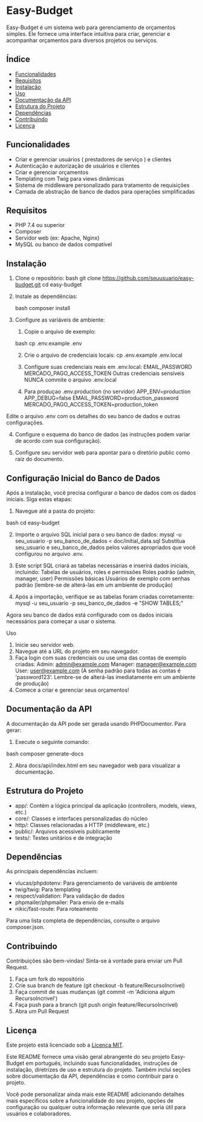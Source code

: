 # Easy-Budget

Easy-Budget é um sistema web para gerenciamento de orçamentos simples. Ele fornece uma interface intuitiva para criar, gerenciar e acompanhar orçamentos para diversos projetos ou serviços.

## Índice

-  [Funcionalidades](#funcionalidades)
-  [Requisitos](#requisitos)
-  [Instalação](#instalação)
-  [Uso](#uso)
-  [Documentação da API](#documentação-da-api)
-  [Estrutura do Projeto](#estrutura-do-projeto)
-  [Dependências](#dependências)
-  [Contribuindo](#contribuindo)
-  [Licença](#licença)

## Funcionalidades

-  Criar e gerenciar usuários ( prestadores de serviço ) e clientes
-  Autenticação e autorização de usuários e clientes
-  Criar e gerenciar orçamentos
-  Templating com Twig para views dinâmicas
-  Sistema de middleware personalizado para tratamento de requisições
-  Camada de abstração de banco de dados para operações simplificadas

## Requisitos

-  PHP 7.4 ou superior
-  Composer
-  Servidor web (ex: Apache, Nginx)
-  MySQL ou banco de dados compatível

## Instalação

1. Clone o repositório:
   bash
   git clone https://github.com/seuusuario/easy-budget.git
   cd easy-budget

2. Instale as dependências:

   bash
   composer install

3. Configure as variáveis de ambiente:

   1. Copie o arquivo de exemplo:

   bash
   cp .env.example .env

   2. Crie o arquivo de credenciais locais:
      cp .env.example .env.local

   3. Configure suas credenciais reais em .env.local:
      EMAIL_PASSWORD
      MERCADO_PAGO_ACCESS_TOKEN
      Outras credenciais sensíveis
      NUNCA commite o arquivo .env.local

   4. Para produçao
      .env.production (no servidor)
      APP_ENV=production
      APP_DEBUG=false
      EMAIL_PASSWORD=production_password
      MERCADO_PAGO_ACCESS_TOKEN=production_token

Edite o arquivo .env com os detalhes do seu banco de dados e outras configurações.

4. Configure o esquema do banco de dados (as instruções podem variar de acordo com sua configuração).

5. Configure seu servidor web para apontar para o diretório public como raiz do documento.

## Configuração Inicial do Banco de Dados

Após a instalação, você precisa configurar o banco de dados com os dados iniciais. Siga estas etapas:

1. Navegue até a pasta do projeto:

bash
cd easy-budget

2. Importe o arquivo SQL inicial para o seu banco de dados:
   mysql -u seu_usuario -p seu_banco_de_dados < doc/initial_data.sql
   Substitua seu_usuario e seu_banco_de_dados pelos valores apropriados que você configurou no arquivo .env.

3. Este script SQL criará as tabelas necessárias e inserirá dados iniciais, incluindo:
   Tabelas de usuários, roles e permissões
   Roles padrão (admin, manager, user)
   Permissões básicas
   Usuários de exemplo com senhas padrão (lembre-se de alterá-las em um ambiente de produção)

4. Após a importação, verifique se as tabelas foram criadas corretamente:
   mysql -u seu_usuario -p seu_banco_de_dados -e "SHOW TABLES;"

Agora seu banco de dados está configurado com os dados iniciais necessários para começar a usar o sistema.

Uso

1. Inicie seu servidor web.
2. Navegue até a URL do projeto em seu navegador.
3. Faça login com suas credenciais ou use uma das contas de exemplo criadas:
   Admin: admin@example.com
   Manager: manager@example.com
   User: user@example.com
   (A senha padrão para todas as contas é 'password123'. Lembre-se de alterá-las imediatamente em um ambiente de produção)
4. Comece a criar e gerenciar seus orçamentos!

## Documentação da API

A documentação da API pode ser gerada usando PHPDocumentor. Para gerar:

1. Execute o seguinte comando:

bash
composer generate-docs

2. Abra docs/api/index.html em seu navegador web para visualizar a documentação.

## Estrutura do Projeto

-  app/: Contém a lógica principal da aplicação (controllers, models, views, etc.)
-  core/: Classes e interfaces personalizadas do núcleo
-  http/: Classes relacionadas a HTTP (middleware, etc.)
-  public/: Arquivos acessíveis publicamente
-  tests/: Testes unitários e de integração

## Dependências

As principais dependências incluem:

-  vlucas/phpdotenv: Para gerenciamento de variáveis de ambiente
-  twig/twig: Para templating
-  respect/validation: Para validação de dados
-  phpmailer/phpmailer: Para envio de e-mails
-  nikic/fast-route: Para roteamento

Para uma lista completa de dependências, consulte o arquivo composer.json.

## Contribuindo

Contribuições são bem-vindas! Sinta-se à vontade para enviar um Pull Request.

1. Faça um fork do repositório
2. Crie sua branch de feature (git checkout -b feature/RecursoIncrivel)
3. Faça commit de suas mudanças (git commit -m 'Adiciona algum RecursoIncrivel')
4. Faça push para a branch (git push origin feature/RecursoIncrivel)
5. Abra um Pull Request

## Licença

Este projeto está licenciado sob a [Licença MIT](LICENSE).

Este README fornece uma visão geral abrangente do seu projeto Easy-Budget em português, incluindo suas funcionalidades, instruções de instalação, diretrizes de uso e estrutura do projeto. Também inclui seções sobre documentação da API, dependências e como contribuir para o projeto.

Você pode personalizar ainda mais este README adicionando detalhes mais específicos sobre a funcionalidade do seu projeto, opções de configuração ou qualquer outra informação relevante que seria útil para usuários e colaboradores.

```

```
